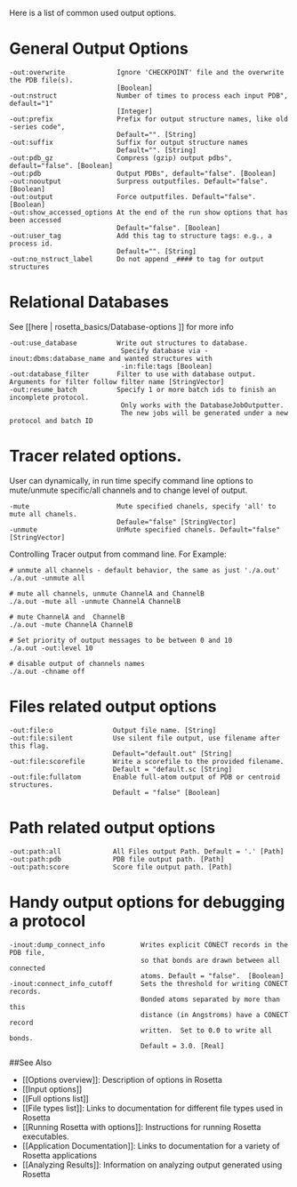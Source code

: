 <!-- --- title: Output Options -->

Here is a list of common used output options.

General Output Options
====

```
-out:overwrite             Ignore 'CHECKPOINT' file and the overwrite the PDB file(s).
                           [Boolean]
-out:nstruct               Number of times to process each input PDB", default="1"
                           [Integer]
-out:prefix                Prefix for output structure names, like old -series code",
                           Default="". [String]
-out:suffix                Suffix for output structure names
                           Default="". [String]
-out:pdb_gz                Compress (gzip) output pdbs", default="false". [Boolean]
-out:pdb                   Output PDBs", default="false". [Boolean]
-out:nooutput              Surpress outputfiles. Default="false". [Boolean]
-out:output                Force outputfiles. Default="false". [Boolean]
-out:show_accessed_options At the end of the run show options that has been accessed
                           Default="false". [Boolean]
-out:user_tag              Add this tag to structure tags: e.g., a process id.
                           Default="". [String]
-out:no_nstruct_label      Do not append _#### to tag for output structures
```

Relational Databases
====================
See [[here | rosetta_basics/Database-options ]] for more info
```
-out:use_database          Write out structures to database.
                            Specify database via -inout:dbms:database_name and wanted structures with
                            -in:file:tags [Boolean]
-out:database_filter       Filter to use with database output.  Arguments for filter follow filter name [StringVector]
-out:resume_batch          Specify 1 or more batch ids to finish an incomplete protocol.
                            Only works with the DatabaseJobOutputter.
                            The new jobs will be generated under a new protocol and batch ID
```

Tracer related options.
=======================

User can dynamically, in run time specify command line options to mute/unmute specific/all channels and to change level of output.

```
-mute                      Mute specified chanels, specify 'all' to mute all chanels.
                           Defaule="false" [StringVector]
-unmute                    UnMute specified chanels. Default="false" [StringVector]
```

Controlling Tracer output from command line. For Example:

```
# unmute all channels - default behavior, the same as just './a.out'
./a.out -unmute all

# mute all channels, unmute ChannelA and ChannelB
./a.out -mute all -unmute ChannelA ChannelB

# mute ChannelA and  ChannelB
./a.out -mute ChannelA ChannelB

# Set priority of output messages to be between 0 and 10
./a.out -out:level 10

# disable output of channels names
./a.out -chname off
```

Files related output options
============================

```
-out:file:o               Output file name. [String]
-out:file:silent          Use silent file output, use filename after this flag.
                          Default="default.out" [String]
-out:file:scorefile       Write a scorefile to the provided filename.
                          Default = "default.sc [String]
-out:file:fullatom        Enable full-atom output of PDB or centroid structures.
                          Default = "false" [Boolean]
```

Path related output options
===========================

```
-out:path:all             All Files output Path. Default = '.' [Path]
-out:path:pdb             PDB file output path. [Path]
-out:path:score           Score file output path. [Path]

```

Handy output options for debugging a protocol
=============================================

```
-inout:dump_connect_info         Writes explicit CONECT records in the PDB file,
                                 so that bonds are drawn between all connected
                                 atoms. Default = "false".  [Boolean]
-inout:connect_info_cutoff       Sets the threshold for writing CONECT records.
                                 Bonded atoms separated by more than this
                                 distance (in Angstroms) have a CONECT record
                                 written.  Set to 0.0 to write all bonds.
                                 Default = 3.0. [Real]
```

##See Also

* [[Options overview]]: Description of options in Rosetta
* [[Input options]]
* [[Full options list]]
* [[File types list]]: Links to documentation for different file types used in Rosetta
* [[Running Rosetta with options]]: Instructions for running Rosetta executables.
* [[Application Documentation]]: Links to documentation for a variety of Rosetta applications
* [[Analyzing Results]]: Information on analyzing output generated using Rosetta